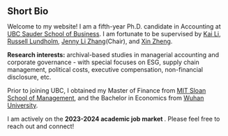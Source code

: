 
<h2 id="bio" style="margin: 2px 0px 0px;">  
<br> Short Bio   </h2>

Welcome to my website! I am a fifth-year Ph.D. candidate in Accounting at <a href="https://www.sauder.ubc.ca/">UBC Sauder School of Business</a>. I am fortunate to be supervised by <a href="https://sites.google.com/view/kaili/home">Kai Li</a>, <a href="https://www.sauder.ubc.ca/people/russell-lundholm">Russell Lundholm</a>, <a href="https://www.sauder.ubc.ca/people/jenny-li-zhang">Jenny Li Zhang</a>(Chair), and <a href="https://www.drxinzheng.com/">Xin Zheng</a>.  
 
<strong>Research interests:</strong> archival-based studies in managerial accounting and corporate governance - with special focuses on ESG, supply chain management, political costs, executive compensation, non-financial disclosure, etc. 

Prior to joining UBC, I obtained my Master of Finance from <a href="https://mitsloan.mit.edu/">MIT Sloan School of Management</a>, and the Bachelor in Economics from <a href="https://en.whu.edu.cn/">Wuhan University</a>. 

I am actively on the <strong >2023-2024 academic job market </strong>. Please feel free to reach out and connect!
